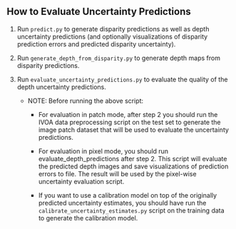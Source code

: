 ## How to Evaluate Uncertainty Predictions

1. Run `predict.py` to generate disparity predictions as well as depth uncertainty predictions (and optionally visualizations of disparity prediction errors and predicted disparity uncertainty).

1. Run `generate_depth_from_disparity.py` to generate depth maps from disparity predictions.

1. Run `evaluate_uncertainty_predictions.py` to evaluate the quality of the depth uncertainty predictions.

     * NOTE: Before running the above script:
        * For evaluation in patch mode, after step 2 you should run the IVOA data preprocessing script on the test set to generate the image patch dataset that will be used to evaluate the uncertainty predictions.

        * For evaluation in pixel mode, you should run evaluate_depth_predictions after step 2. This script will evaluate the predicted depth images and save visualizations of prediction errors to file. The result will be used by the pixel-wise uncertainty evaluation script.

        * If you want to use a calibration model on top of the originally predicted uncertainty estimates, you should have run the `calibrate_uncertainty_estimates.py` script on the training data to generate the calibration model.